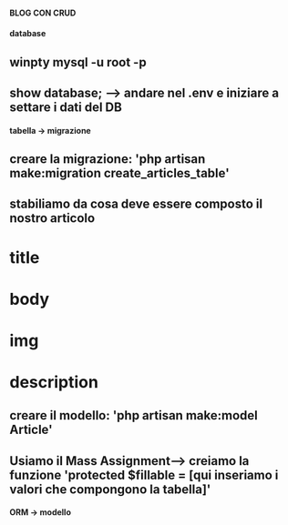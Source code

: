 #### BLOG CON CRUD

#### database
## winpty mysql -u root -p
## show database; --> andare nel .env e iniziare a settare i dati del DB

#### tabella -> migrazione
## creare la migrazione: 'php artisan make:migration create_articles_table'
## stabiliamo da cosa deve essere composto il nostro articolo
# title
# body
# img
# description

## creare il modello: 'php artisan make:model Article'
## Usiamo il Mass Assignment--> creiamo la funzione 'protected $fillable = [qui inseriamo i valori che compongono la tabella]'



#### ORM -> modello
